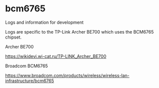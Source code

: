 # bcm6765
Logs and information for development

Logs are specific to the TP-Link Archer BE700 which uses the BCM6765 chipset.

Archer BE700

https://wikidevi.wi-cat.ru/TP-LINK_Archer_BE700

Broadcom BCM6765

https://www.broadcom.com/products/wireless/wireless-lan-infrastructure/bcm6765

